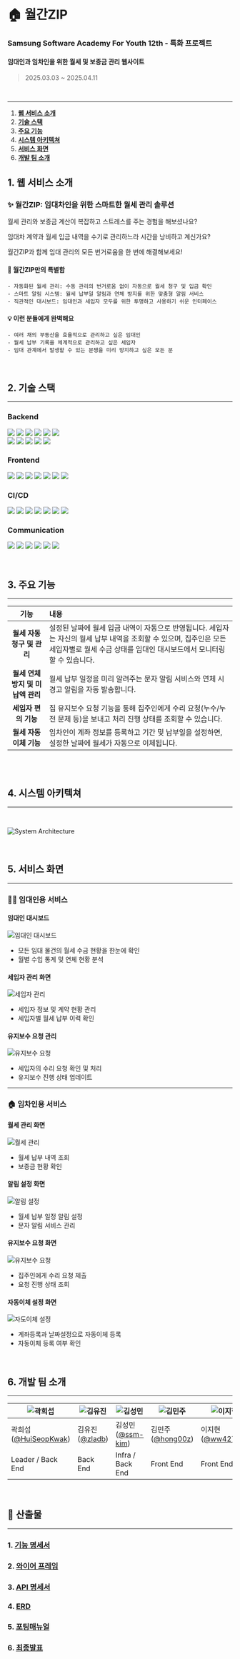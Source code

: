 # 🏠 월간ZIP

### Samsung Software Academy For Youth 12th - 특화 프로젝트
#### 임대인과 임차인을 위한 월세 및 보증금 관리 웹사이트

> 2025.03.03 ~ 2025.04.11

<br>

---

1. **[웹 서비스 소개](#1-웹-서비스-소개)**
2. **[기술 스택](#2-기술-스택)**
3. **[주요 기능](#3-주요-기능)**
4. **[시스템 아키텍쳐](#4-시스템-아키텍쳐)**
5. **[서비스 화면](#5-서비스-화면)**
6. **[개발 팀 소개](#6-개발-팀-소개)**
   
## 1. 웹 서비스 소개

### ✨ 월간ZIP: 임대차인을 위한 스마트한 월세 관리 솔루션

월세 관리와 보증금 계산이 복잡하고 스트레스를 주는 경험을 해보셨나요?

임대차 계약과 월세 입금 내역을 수기로 관리하느라 시간을 낭비하고 계신가요?

월간ZIP과 함께 임대 관리의 모든 번거로움을 한 번에 해결해보세요!

#### 🌟 월간ZIP만의 특별함

    - 자동화된 월세 관리: 수동 관리의 번거로움 없이 자동으로 월세 청구 및 입금 확인
    - 스마트 알림 시스템: 월세 납부일 알림과 연체 방지를 위한 맞춤형 알림 서비스
    - 직관적인 대시보드: 임대인과 세입자 모두를 위한 투명하고 사용하기 쉬운 인터페이스

#### 💡 이런 분들에게 완벽해요

    - 여러 채의 부동산을 효율적으로 관리하고 싶은 임대인
    - 월세 납부 기록을 체계적으로 관리하고 싶은 세입자
    - 임대 관계에서 발생할 수 있는 분쟁을 미리 방지하고 싶은 모든 분

<div id="기술-스택"></div>
<br>

## 2. 기술 스택

---
 
### **Backend**

<img src="https://img.shields.io/badge/IntelliJ IDEA-000000?style=for-the-badge&logo=IntelliJ IDEA&logoColor=white"> <img src="https://img.shields.io/badge/Java 17-007396?style=for-the-badge&logo=java&logoColor=white"> <img src="https://img.shields.io/badge/SpringBoot 3.4.3-6DB33F?style=for-the-badge&logo=Spring Boot&logoColor=white"> <img src="https://img.shields.io/badge/Spring Data JPA-6DB33F?style=for-the-badge&logo=&logoColor=white"> <img src="https://img.shields.io/badge/Spring Security-6DB33F?style=for-the-badge&logo=Spring%20Security&logoColor=white"> <img src="https://img.shields.io/badge/JWT-000000?style=for-the-badge&logo=JSON Web Tokens&logoColor=white"> <br> <img src="https://img.shields.io/badge/Lombok-BC4521?style=for-the-badge&logo=&logoColor=white"> <img src="https://img.shields.io/badge/Redis 7.4.2-DC382D?style=for-the-badge&logo=Redis&logoColor=white"> <img src="https://img.shields.io/badge/MySQL 8.0.40-4479A1?style=for-the-badge&logo=MySQL&logoColor=white"> <img src="https://img.shields.io/badge/P6Spy-0A0A0A?style=for-the-badge&logoColor=white"> <img src="https://img.shields.io/badge/External API-4B5563?style=for-the-badge&logo=code&logoColor=white">

### **Frontend**

<img src="https://img.shields.io/badge/Visual Studio Code-007ACC?style=for-the-badge&logo=Visual Studio Code&logoColor=white"> <img src="https://img.shields.io/badge/Vite-646CFF?style=for-the-badge&logo=Vite&logoColor=white"> <img src="https://img.shields.io/badge/React-61DAFB?style=for-the-badge&logo=React&logoColor=white"> <img src="https://img.shields.io/badge/Node.js-339933?style=for-the-badge&logo=Node.js&logoColor=white"> <img src="https://img.shields.io/badge/HTML5-E34F26?style=for-the-badge&logo=html5&logoColor=white"> <img src="https://img.shields.io/badge/CSS3-1572B6?style=for-the-badge&logo=css3&logoColor=white"> <img src="https://img.shields.io/badge/Kakao Map API-FFCD00?style=for-the-badge&logo=kakao&logoColor=black">


### **CI/CD**

<img src="https://img.shields.io/badge/AWS EC2-232F3E?style=for-the-badge&logo=Amazon AWS&logoColor=white"> <img src="https://img.shields.io/badge/Jenkins 2.492.2-D24939?style=for-the-badge&logo=Jenkins&logoColor=white"> <img src="https://img.shields.io/badge/Docker 28.0.1-2496ED?style=for-the-badge&logo=Docker&logoColor=white"> <img src="https://img.shields.io/badge/Docker Compose-2496ED?style=for-the-badge&logo=docker&logoColor=white">
<img src="https://img.shields.io/badge/NGINX-009639?style=for-the-badge&logo=NGINX&logoColor=white"> <img src="https://img.shields.io/badge/Ubuntu 22.04.5 LTS-E95420?style=for-the-badge&logo=Ubuntu&logoColor=white"> <img src="https://img.shields.io/badge/Cursor-5D3FD3?style=for-the-badge&logoColor=white">

### **Communication**

<img src="https://img.shields.io/badge/Git(Gitlab)-FCA121?style=for-the-badge&logo=Gitlab&logoColor=white"> <img src="https://img.shields.io/badge/Jira-0052CC?style=for-the-badge&logo=Jira&logoColor=white"> <img src="https://img.shields.io/badge/Notion-000000?style=for-the-badge&logo=Notion&logoColor=white"> <img src="https://img.shields.io/badge/Mattermost-0058CC?style=for-the-badge&logo=Mattermost&logoColor=white"> <img src="https://img.shields.io/badge/Figma-F24E1E?style=for-the-badge&logo=Figma&logoColor=white"> <img src="https://img.shields.io/badge/Discord-5865F2?style=for-the-badge&logo=discord&logoColor=white">


<br>
<div id="주요-기능"></div>

## 3. 주요 기능

---


|                기능                | 내용                                                                                                                                                                                                      |
| :--------------------------------: | :-------------------------------------------------------------------------------------------------------------------------------------------------------------------------------------------------------- |
|      **월세 자동 청구 및 관리**      | 설정된 날짜에 월세 입금 내역이 자동으로 반영됩니다. 세입자는 자신의 월세 납부 내역을 조회할 수 있으며, 집주인은 모든 세입자별로 월세 수금 상태를 임대인 대시보드에서 모니터링할 수 있습니다.                               |
|    **월세 연체 방지 및 미납액 관리**   | 월세 납부 일정을 미리 알려주는 문자 알림 서비스와 연체 시 경고 알림을 자동 발송합니다.                         |
|        **세입자 편의 기능**         | 집 유지보수 요청 기능을 통해 집주인에게 수리 요청(누수/누전 문제 등)을 보내고 처리 진행 상태를 조회할 수 있습니다.     
|        **월세 자동이체 기능**         | 임차인이 계좌 정보를 등록하고 기간 및 납부일을 설정하면, 설정한 날짜에 월세가 자동으로 이체됩니다.

<br/>

<div id="시스템-아키텍처"></div>
<br>

## 4. 시스템 아키텍쳐

---
<br>

![System Architecture](/docs/System_Architecture.jpg)


<br>
<div id="서비스-화면"></div>

## 5. 서비스 화면

---


### 👨‍💼 임대인용 서비스

#### 임대인 대시보드
![임대인 대시보드](이미지링크.png)
- 모든 임대 물건의 월세 수금 현황을 한눈에 확인
- 월별 수입 통계 및 연체 현황 분석

#### 세입자 관리 화면
![세입자 관리](이미지링크.png)
- 세입자 정보 및 계약 현황 관리
- 세입자별 월세 납부 이력 확인

#### 유지보수 요청 관리
![유지보수 요청](이미지링크.png)
- 세입자의 수리 요청 확인 및 처리
- 유지보수 진행 상태 업데이트

---

### 🏠 임차인용 서비스

#### 월세 관리 화면
![월세 관리](이미지링크.png)
- 월세 납부 내역 조회
- 보증금 현황 확인

#### 알림 설정 화면
![알림 설정](이미지링크.png)
- 월세 납부 일정 알림 설정
- 문자 알림 서비스 관리

#### 유지보수 요청 화면
![유지보수 요청](이미지링크.png)
- 집주인에게 수리 요청 제출
- 요청 진행 상태 조회

#### 자동이체 설정 화면
![자도이체 설정](이미지링크.png)
- 계좌등록과 날짜설정으로 자동이체 등록
- 자동이체 등록 여부 확인

<br>
<div id="개발-팀-소개"></div>

## 6. 개발 팀 소개

---

| ![곽희섭](https://avatars.githubusercontent.com/HuiSeopKwak) | ![김유진](https://avatars.githubusercontent.com/zladb) | ![김성민](https://avatars.githubusercontent.com/ssm-kim) | ![김민주](https://avatars.githubusercontent.com/hong00z) | ![이지현](https://avatars.githubusercontent.com/ww42777) | ![최연지](https://avatars.githubusercontent.com/yeonji3038)
|---------------------------------------------------------------------------------------------------------------|----------------------------------------------------------------------------------------------------|---------------------------------------------------------------------------------------------------------------|-------------------------------------------------------------------------------------------------|--------------------------------------------------------------------------------------------------|--------------------------------------------------------------------------------------------------|
| 곽희섭 ([@HuiSeopKwak](https://github.com/HuiSeopKwak)) | 김유진 ([@zladb](https://github.com/zladb)) | 김성민 ([@ssm-kim](https://github.com/ssm-kim)) | 김민주 ([@hong00z](https://github.com/hong00z)) | 이지현 ([@ww42777](https://github.com/ww42777)) | 최연지 ([@yeonji3038](https://github.com/yeonji3038)) | 
| Leader / Back End | Back End | Infra / Back End | Front End | Front End | Front End |

<br />
<div id="산출물"></div>

## 📝 산출물

---

### 1. [기능 명세서](https://gravel-seagull-322.notion.site/1afef7bc762580fbaa03df1df705095b?pvs=4)

### 2. [와이어 프레임](https://www.figma.com/design/Zf5XDzkeLFFUZUo6hddF9C/%EC%9B%94%EA%B0%84-ZIP?node-id=0-1&p=f&t=TrUvVEuFhH5ZNduj-0)

### 3. [API 명세서](https://gravel-seagull-322.notion.site/API-1b4ef7bc76258019a0a4f6f80af26682?pvs=4)

### 4. [ERD](/docs/erd.png)

### 5. [포팅매뉴얼](/exec/포팅메뉴얼/)

### 6. [최종발표](/exec/월간ZIP_발표.pdf)
